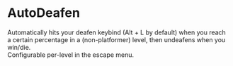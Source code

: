 # AutoDeafen

Automatically hits your deafen keybind (Alt + L by default) when you reach a certain percentage in a (non-platformer) level, then undeafens when you win/die. <br>
Configurable per-level in the escape menu.
